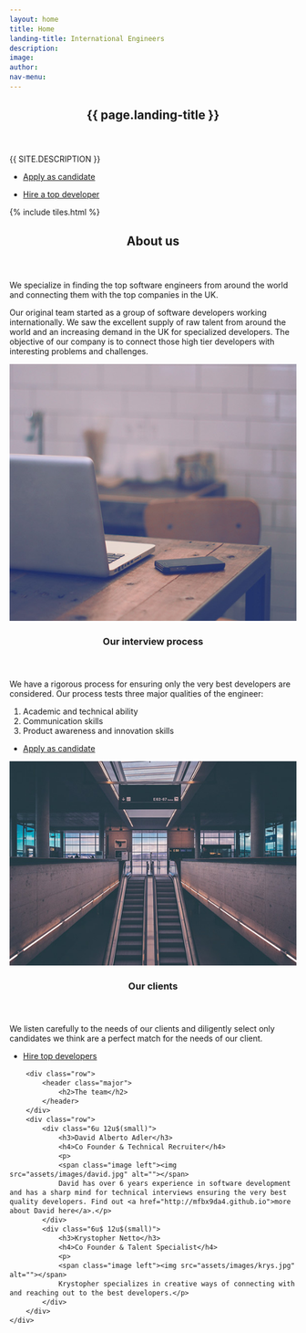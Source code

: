 ```yaml
---
layout: home
title: Home
landing-title: International Engineers
description: 
image: 
author: 
nav-menu: 
---
```


<!-- Banner -->
<section id="banner" class="major">
	<div class="inner">
		<header class="major">
			<h1>{{ page.landing-title }}</h1>
		</header>
		<div class="content">
			<p style="text-transform: uppercase;">{{ site.description }}</p>
			<ul class="actions">
				<li><a href="https://form.jotformeu.com/62712744347357" class="apply-button button special">Apply as candidate</a></li>
			</ul>
			<ul class="actions">
				<li><a href="#contact" class="button scrolly ">Hire a top developer</a></li>
			</ul>
		</div>
	</div>
</section>

<!-- Main -->
<div id="main">

<!-- One -->
{% include tiles.html %}

<!-- Two -->
<section id="two">
	<div class="inner">
		<header class="major">
			<h2>About us</h2>
		</header>
		<p> We specialize in finding the top software engineers from around the world and connecting them with the top companies in the UK. 
		</p>
		<p> Our original team started as a group of software developers working internationally. We saw the excellent supply of raw talent from around the world and an increasing demand in the UK for specialized developers. The objective of our company is to connect those high tier developers with interesting problems and challenges. 
		</p>
	</div>
</section>

<!-- Three -->
<section id="three" class="spotlights">
	<section>
		<a href="generic.html" class="image">
			<img src="assets/images/pic09.jpg" alt="" data-position="center center" />
		</a>
		<div class="content">
			<div class="inner">
				<header class="major">
					<h3>Our interview process</h3>
				</header>
				<p>We have a rigorous process for ensuring only the very best developers are considered. Our process tests three major qualities of the engineer:
				</p>
				<ol>
					<li>Academic and technical ability</li>
					<li>Communication skills</li>
					<li>Product awareness and innovation skills</li>
				</ol>
				<ul class="actions horizontal ">
					<li><a href="https://form.jotformeu.com/62712744347357" class="apply-button button special">Apply as candidate</a></li>
				</ul>
			</div>
		</div>
	</section>
	<section>
		<a href="generic.html" class="image">
			<img src="assets/images/pic05.jpg" alt="" data-position="top center" />
		</a>
		<div class="content">
			<div class="inner">
				<header class="major">
					<h3>Our clients</h3>
				</header>
				<p>We listen carefully to the needs of our clients and diligently select only candidates we think are a perfect match for the needs of our client.
				</p>
				<ul class="actions horizontal ">
					<li><a href="#contact" class="scrolly button ">Hire top developers</a></li>
				</ul>
			</div>
		</div>
	</section>
</section>

<!-- Four -->
<section id="four">
	<div class="inner">

		<div class="row">
			<header class="major">
				<h2>The team</h2>
			</header>
		</div>
		<div class="row">
			<div class="6u 12u$(small)">
				<h3>David Alberto Adler</h3>
				<h4>Co Founder & Technical Recruiter</h4>
				<p>
				<span class="image left"><img src="assets/images/david.jpg" alt=""></span>
				David has over 6 years experience in software development and has a sharp mind for technical interviews ensuring the very best quality developers. Find out <a href="http://mfbx9da4.github.io">more about David here</a>.</p>
			</div>
			<div class="6u$ 12u$(small)">
				<h3>Krystopher Netto</h3>
				<h4>Co Founder & Talent Specialist</h4>
				<p>
				<span class="image left"><img src="assets/images/krys.jpg" alt=""></span>
				Krystopher specializes in creative ways of connecting with and reaching out to the best developers.</p>
			</div>
		</div>
	</div>
</section>

</div>

